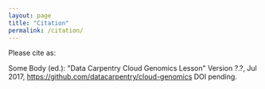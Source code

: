 ```yaml
---
layout: page
title: "Citation"
permalink: /citation/
---
```

 Please cite as:
 
 Some Body (ed.):
 "Data Carpentry Cloud Genomics Lesson"
Version ?.?, Jul 2017, https://github.com/datacarpentry/cloud-genomics
DOI pending.
